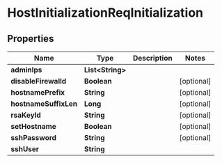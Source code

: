 # HostInitializationReqInitialization

## Properties
Name | Type | Description | Notes
------------ | ------------- | ------------- | -------------
**adminIps** | **List&lt;String&gt;** |  | 
**disableFirewalld** | **Boolean** |  |  [optional]
**hostnamePrefix** | **String** |  |  [optional]
**hostnameSuffixLen** | **Long** |  |  [optional]
**rsaKeyId** | **String** |  |  [optional]
**setHostname** | **Boolean** |  |  [optional]
**sshPassword** | **String** |  |  [optional]
**sshUser** | **String** |  | 
